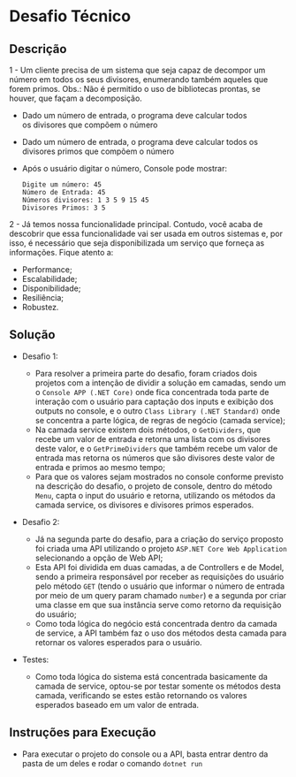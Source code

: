 # Desafio Técnico

## Descrição

1 - Um cliente precisa de um sistema que seja capaz de decompor um número em todos os seus divisores, enumerando também aqueles que forem primos. Obs.: Não é permitido o uso de bibliotecas prontas, se houver, que façam a decomposição. 
- Dado um número de entrada, o programa deve calcular todos os divisores que compõem o número
- Dado um número de entrada, o programa deve calcular todos os divisores primos que compõem o número 
- Após o usuário digitar o número, Console pode mostrar: 

  ```
  Digite um número: 45
  Número de Entrada: 45
  Números divisores: 1 3 5 9 15 45
  Divisores Primos: 3 5
  ```
  
2 - Já temos nossa funcionalidade principal. Contudo, você acaba de descobrir que essa funcionalidade vai ser usada em outros sistemas e, por isso, é necessário que seja disponibilizada um serviço que forneça as informações. Fique atento a: 
  - Performance;
  - Escalabilidade; 
  - Disponibilidade; 
  - Resiliência;
  - Robustez.

## Solução
- Desafio 1:
  - Para resolver a primeira parte do desafio, foram criados dois projetos com a intenção de dividir a solução em camadas, sendo um o ```Console APP (.NET Core)``` onde fica concentrada toda parte de interação com o usuário para captação dos inputs e exibição dos outputs no console, e o outro ```Class Library (.NET Standard)``` onde se concentra a parte lógica, de regras de negócio (camada service);
  -  Na camada service existem dois métodos, o ```GetDividers```, que recebe um valor de entrada e retorna uma lista com os divisores deste valor, e o ```GetPrimeDividers``` que também recebe um valor de entrada mas retorna os números que são divisores deste valor de entrada e primos ao mesmo tempo;
  - Para que os valores sejam mostrados no console conforme previsto na descrição do desafio, o projeto de console, dentro do método ```Menu```, capta o input do usuário e retorna, utilizando os métodos da camada service, os divisores e divisores primos esperados.

- Desafio 2:
  - Já na segunda parte do desafio, para a criação do serviço proposto foi criada uma API utilizando o projeto ```ASP.NET Core Web Application``` selecionando a opção de Web API;
  - Esta API foi dividida em duas camadas, a de Controllers e de Model, sendo a primeira responsável por receber as requisições do usuário pelo método ```GET``` (tendo o usuário que informar o número de entrada por meio de um query param chamado ```number```) e a segunda por criar uma classe em que sua instância serve como retorno da requisição do usuário;
  - Como toda lógica do negócio está concentrada dentro da camada de service, a API também faz o uso dos métodos desta camada para retornar os valores esperados para o usuário.

- Testes:
  - Como toda lógica do sistema está concentrada basicamente da camada de service, optou-se por testar somente os métodos desta camada, verificando se estes estão retornando os valores esperados baseado em um valor de entrada.

## Instruções para Execução
- Para executar o projeto do console ou a API, basta entrar dentro da pasta de um deles e rodar o comando ```dotnet run```
